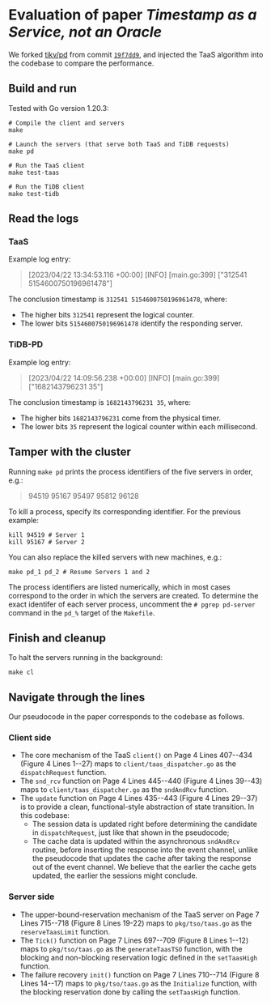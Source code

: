 # Evaluation of paper _Timestamp as a Service, not an Oracle_

We forked [tikv/pd](https://github.com/tikv/pd) from commit [`19f7dd9`](https://github.com/tikv/pd/commit/19f7dd98b087a7435fd63d8f38752ee1b3992cbb),
and injected the TaaS algorithm into the codebase to compare the performance.

## Build and run
Tested with Go version 1.20.3:
```shell
# Compile the client and servers
make

# Launch the servers (that serve both TaaS and TiDB requests)
make pd

# Run the TaaS client
make test-taas

# Run the TiDB client
make test-tidb
```

## Read the logs
### TaaS
Example log entry:
> [2023/04/22 13:34:53.116 +00:00] [INFO] [main.go:399] ["312541 5154600750196961478"]

The conclusion timestamp is `312541 5154600750196961478`, where:
- The higher bits `312541` represent the logical counter.
- The lower bits `5154600750196961478` identify the responding server.

### TiDB-PD
Example log entry:
> [2023/04/22 14:09:56.238 +00:00] [INFO] [main.go:399] ["1682143796231 35"]

The conclusion timestamp is `1682143796231 35`, where:
- The higher bits `1682143796231` come from the physical timer.
- The lower bits `35` represent the logical counter within each millisecond.

## Tamper with the cluster
Running `make pd` prints the process identifiers of the five servers in order, e.g.:
> 94519
95167
95497
95812
96128

To kill a process, specify its corresponding identifier.  For the previous example:
```shell
kill 94519 # Server 1
kill 95167 # Server 2
```

You can also replace the killed servers with new machines, e.g.:
```shell
make pd_1 pd_2 # Resume Servers 1 and 2
```

The process identifiers are listed numerically, which in most cases correspond
to the order in which the servers are created.  To determine the exact identifer
of each server process, uncomment the `# pgrep pd-server` command in the `pd_%`
target of the `Makefile`.

## Finish and cleanup
To halt the servers running in the background:
```shell
make cl
```

## Navigate through the lines
Our pseudocode in the paper corresponds to the codebase as follows.

### Client side
- The core mechanism of the TaaS `client()` on Page 4 Lines 407--434 (Figure 4 Lines 1--27)
  maps to `client/taas_dispatcher.go` as the `dispatchRequest` function.
- The `snd_rcv` function on Page 4 Lines 445--440 (Figure 4 Lines 39--43)
  maps to `client/taas_dispatcher.go` as the `sndAndRcv` function.
- The `update` function on Page 4 Lines 435--443 (Figure 4 Lines 29--37)
  is to provide a clean, functional-style abstraction of state transition.
  In this codebase:
  + The session data is updated right before determining the candidate in `dispatchRequest`,
    just like that shown in the pseudocode;
  + The cache data is updated within the asynchronous `sndAndRcv` routine,
    before inserting the response into the event channel,
    unlike the pseudocode that updates the cache after taking the response out of the event channel.
    We believe that the earlier the cache gets updated, the earlier the sessions might conclude.

### Server side
- The upper-bound-reservation mechanism of the TaaS server on Page 7 Lines 715--718 (Figure 8 Lines 19-22)
  maps to `pkg/tso/taas.go` as the `reserveTaasLimit` function.
- The `Tick()` function on Page 7 Lines 697--709 (Figure 8 Lines 1--12)
  maps to `pkg/tso/taas.go` as the `generateTaasTSO` function,
  with the blocking and non-blocking reservation logic defined in the `setTaasHigh` function.
- The failure recovery `init()` function on Page 7 Lines 710--714 (Figure 8 Lines 14--17)
  maps to `pkg/tso/taas.go` as the `Initialize` function,
  with the blocking reservation done by calling the `setTaasHigh` function.
